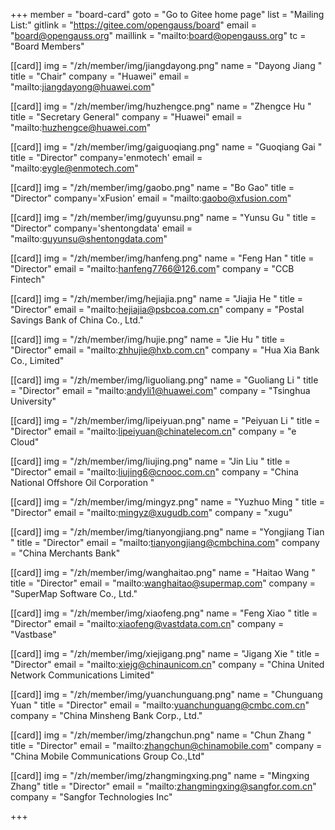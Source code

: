﻿+++
member = "board-card"
goto = "Go to Gitee home page" 
list = "Mailing List:"
gitlink = "https://gitee.com/opengauss/board"
email = "board@opengauss.org"
maillink = "mailto:board@opengauss.org"
tc = "Board Members"

[[card]]
img = "/zh/member/img/jiangdayong.png"
name = "Dayong Jiang "
title = "Chair"
company = "Huawei"
email = "mailto:jiangdayong@huawei.com" 


[[card]]
img = "/zh/member/img/huzhengce.png"
name = "Zhengce Hu "
title = "Secretary General"
company = "Huawei"
email = "mailto:huzhengce@huawei.com" 


[[card]]
img = "/zh/member/img/gaiguoqiang.png"
name = "Guoqiang Gai "
title = "Director"
company='enmotech'
email = "mailto:eygle@enmotech.com" 


[[card]]
img = "/zh/member/img/gaobo.png"
name = "Bo Gao"
title = "Director"
company='xFusion'
email = "mailto:gaobo@xfusion.com" 


[[card]]
img = "/zh/member/img/guyunsu.png"
name = "Yunsu Gu "
title = "Director"
company='shentongdata'
email = "mailto:guyunsu@shentongdata.com" 


[[card]]
img = "/zh/member/img/hanfeng.png"
name = "Feng Han "
title = "Director"
email = "mailto:hanfeng7766@126.com"
company = "CCB  Fintech"
 

[[card]]
img = "/zh/member/img/hejiajia.png"
name = "Jiajia He "
title = "Director"
email = "mailto:hejiajia@psbcoa.com.cn"
company = "Postal Savings Bank of China Co., Ltd."


[[card]]
img = "/zh/member/img/hujie.png"
name = "Jie Hu "
title = "Director"
email = "mailto:zhhujie@hxb.com.cn"
company = "Hua Xia Bank Co., Limited"


[[card]]
img = "/zh/member/img/liguoliang.png"
name = "Guoliang Li "
title = "Director"
email = "mailto:andyli1@huawei.com"
company = "Tsinghua University"


[[card]]
img = "/zh/member/img/lipeiyuan.png"
name = "Peiyuan Li "
title = "Director"
email = "mailto:lipeiyuan@chinatelecom.cn"
company = "e Cloud"


[[card]]
img = "/zh/member/img/liujing.png"
name = "Jin Liu "
title = "Director"
email = "mailto:liujing6@cnooc.com.cn"
company = "China National Offshore Oil Corporation	" 


[[card]]
img = "/zh/member/img/mingyz.png"
name = "Yuzhuo Ming "
title = "Director"
email = "mailto:mingyz@xugudb.com"
company = "xugu"

[[card]]
img = "/zh/member/img/tianyongjiang.png"
name = "Yongjiang Tian "
title = "Director"
email = "mailto:tianyongjiang@cmbchina.com"
company = "China Merchants Bank"


[[card]]
img = "/zh/member/img/wanghaitao.png"
name = "Haitao Wang "
title = "Director"
email = "mailto:wanghaitao@supermap.com"
company = "SuperMap Software Co., Ltd."


[[card]]
img = "/zh/member/img/xiaofeng.png"
name = "Feng Xiao "
title = "Director"
email = "mailto:xiaofeng@vastdata.com.cn"
company = "Vastbase"


[[card]]
img = "/zh/member/img/xiejigang.png"
name = "Jigang Xie "
title = "Director"
email = "mailto:xiejg@chinaunicom.cn"
company = "China United Network Communications Limited" 

[[card]]
img = "/zh/member/img/yuanchunguang.png"
name = "Chunguang Yuan "
title = "Director"
email = "mailto:yuanchunguang@cmbc.com.cn"
company = "China Minsheng Bank Corp., Ltd."

[[card]]
img = "/zh/member/img/zhangchun.png"
name = "Chun Zhang "
title = "Director"
email = "mailto:zhangchun@chinamobile.com"
company = "China Mobile Communications Group Co.,Ltd" 

[[card]]
img = "/zh/member/img/zhangmingxing.png"
name = "Mingxing Zhang"
title = "Director"
email = "mailto:zhangmingxing@sangfor.com.cn"
company = "Sangfor Technologies Inc" 

+++